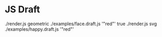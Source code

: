 # JS Draft

./render.js geometric ./examples/face.draft.js '"red"' true
./render.js svg ./examples/happy.draft.js '"red"'
